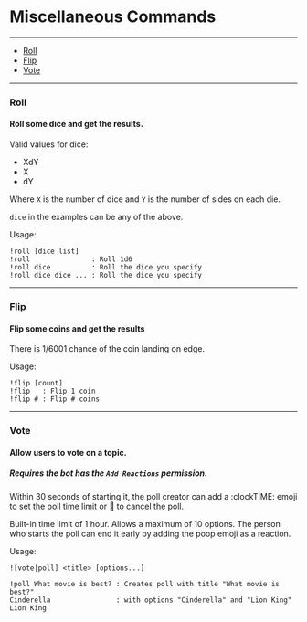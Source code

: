 # Miscellaneous Commands
---

* [Roll](#roll)
* [Flip](#flip)
* [Vote](#vote)

---

### Roll
#### Roll some dice and get the results.

Valid values for dice:

* XdY
* X
* dY

Where `X` is the number of dice and `Y` is the number of sides on each die.

`dice` in the examples can be any of the above.

Usage:

    !roll [dice list]
    !roll               : Roll 1d6
    !roll dice          : Roll the dice you specify
    !roll dice dice ... : Roll the dice you specify

---

### Flip
#### Flip some coins and get the results

There is 1/6001 chance of the coin landing on edge.

Usage:

    !flip [count]
    !flip   : Flip 1 coin
    !flip # : Flip # coins

---

### Vote
#### Allow users to vote on a topic.
##### Requires __the bot__ has the `Add Reactions` permission.

Within 30 seconds of starting it, the poll creator can add a :clockTIME: emoji to set
  the poll time limit or :poop: to cancel the poll.

Built-in time limit of 1 hour.
Allows a maximum of 10 options.
The person who starts the poll can end it early by adding the poop emoji as a reaction.

Usage:

    ![vote|poll] <title> [options...]

    !poll What movie is best? : Creates poll with title "What movie is best?"
    Cinderella                : with options "Cinderella" and "Lion King"
    Lion King
